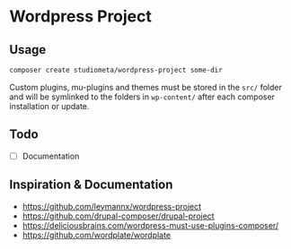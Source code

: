 # Wordpress Project

## Usage

```bash
composer create studiometa/wordpress-project some-dir
```

Custom plugins, mu-plugins and themes must be stored in the `src/` folder and will be symlinked to the folders in `wp-content/` after each composer installation or update.

## Todo

- [ ] Documentation

## Inspiration & Documentation

- https://github.com/leymannx/wordpress-project
- https://github.com/drupal-composer/drupal-project
- https://deliciousbrains.com/wordpress-must-use-plugins-composer/
- https://github.com/wordplate/wordplate
